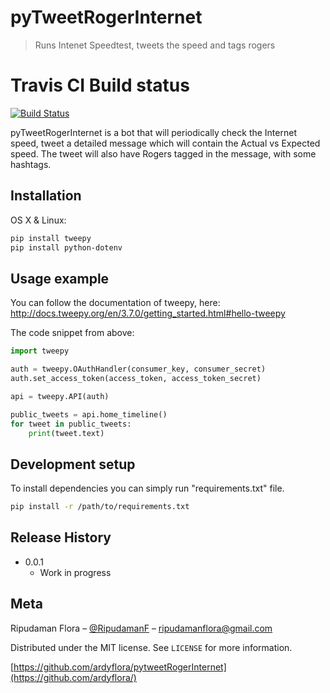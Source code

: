 # pyTweetRogerInternet
> Runs Intenet Speedtest, tweets the speed and tags rogers

# Travis CI Build status
[![Build Status](https://travis-ci.com/ardyflora/pytweetRogerInternet.svg?branch=master)](https://travis-ci.com/ardyflora/pytweetRogerInternet)

pyTweetRogerInternet is a bot that will periodically check the Internet speed, tweet a detailed message which will contain the Actual vs Expected speed. The tweet will also have Rogers tagged in the message, with some hashtags.

## Installation

OS X & Linux:

```sh
pip install tweepy
pip install python-dotenv
```

## Usage example

You can follow the documentation of tweepy, here:
http://docs.tweepy.org/en/3.7.0/getting_started.html#hello-tweepy

The code snippet from above:
```py
import tweepy

auth = tweepy.OAuthHandler(consumer_key, consumer_secret)
auth.set_access_token(access_token, access_token_secret)

api = tweepy.API(auth)

public_tweets = api.home_timeline()
for tweet in public_tweets:
    print(tweet.text)
```

## Development setup
To install dependencies you can simply run "requirements.txt" file.
```sh
pip install -r /path/to/requirements.txt
```

## Release History
* 0.0.1
    * Work in progress

## Meta

Ripudaman Flora – [@RipudamanF](https://twitter.com/RipudamanF) – ripudamanflora@gmail.com

Distributed under the MIT license. See ``LICENSE`` for more information.

[https://github.com/ardyflora/pytweetRogerInternet](https://github.com/ardyflora/)
